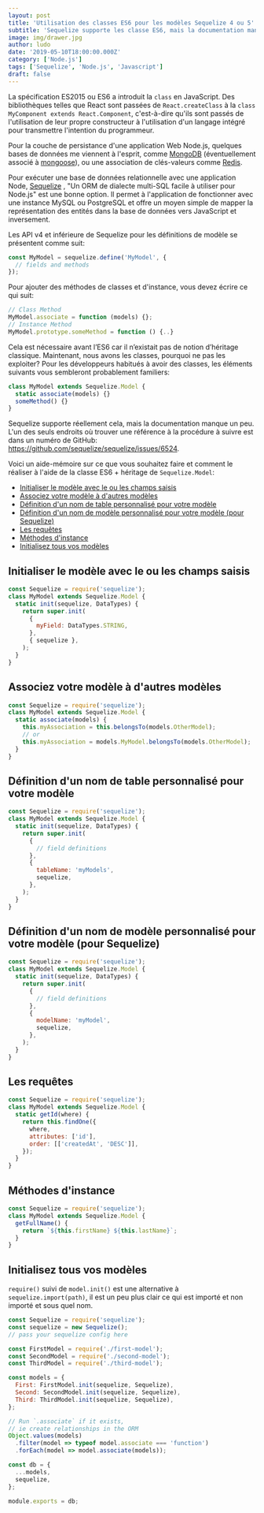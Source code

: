 ```yaml
---
layout: post
title: 'Utilisation des classes ES6 pour les modèles Sequelize 4 ou 5'
subtitle: 'Sequelize supporte les classe ES6, mais la documentation manque un peu.'
image: img/drawer.jpg
author: ludo
date: '2019-05-10T18:00:00.000Z'
category: ['Node.js']
tags: ['Sequelize', 'Node.js', 'Javascript']
draft: false
---
```


La spécification ES2015 ou ES6 a introduit la `class` en JavaScript. Des bibliothèques telles que React sont passées de `React.createClass` à la `class MyComponent extends React.Component`, c'est-à-dire qu'ils sont passés de l'utilisation de leur propre constructeur à l'utilisation d'un langage intégré pour transmettre l'intention du programmeur.

Pour la couche de persistance d'une application Web Node.js, quelques bases de données me viennent à l'esprit, comme [MongoDB](https://www.mongodb.com/) (éventuellement associé à [mongoose](https://mongoosejs.com/)), ou une association de clés-valeurs comme [Redis](https://redis.io/).

Pour exécuter une base de données relationnelle avec une application Node, [Sequelize](http://docs.sequelizejs.com/) , "Un ORM de dialecte multi-SQL facile à utiliser pour Node.js" est une bonne option. Il permet à l'application de fonctionner avec une instance MySQL ou PostgreSQL et offre un moyen simple de mapper la représentation des entités dans la base de données vers JavaScript et inversement.

Les API v4 et inférieure de Sequelize pour les définitions de modèle se présentent comme suit:

```js
const MyModel = sequelize.define('MyModel', {
  // fields and methods
});
```

Pour ajouter des méthodes de classes et d'instance, vous devez écrire ce qui suit:

```js
// Class Method
MyModel.associate = function (models) {};
// Instance Method
MyModel.prototype.someMethod = function () {..}
```

Cela est nécessaire avant l’ES6 car il n’existait pas de notion d’héritage classique. Maintenant, nous avons les classes, pourquoi ne pas les exploiter? Pour les développeurs habitués à avoir des classes, les éléments suivants vous sembleront probablement familiers:

```js
class MyModel extends Sequelize.Model {
  static associate(models) {}
  someMethod() {}
}
```

Sequelize supporte réellement cela, mais la documentation manque un peu. L'un des seuls endroits où trouver une référence à la procédure à suivre est dans un numéro de GitHub: https://github.com/sequelize/sequelize/issues/6524.

Voici un aide-mémoire sur ce que vous souhaitez faire et comment le réaliser à l'aide de la classe ES6 + héritage de `Sequelize.Model`:

<a name="toc"></a>

- [Initialiser le modèle avec le ou les champs saisis](#typed-fields)
- [Associez votre modèle à d'autres modèles](#associations)
- [Définition d'un nom de table personnalisé pour votre modèle](#customer-table-name)
- [Définition d'un nom de modèle personnalisé pour votre modèle (pour Sequelize)](#custom-model-name)
- [Les requêtes](#queries)
- [Méthodes d'instance](#instance-methods)
- [Initialisez tous vos modèles](#initialize-all)

<a name="typed-fields"></a>

## Initialiser le modèle avec le ou les champs saisis

```js
const Sequelize = require('sequelize');
class MyModel extends Sequelize.Model {
  static init(sequelize, DataTypes) {
    return super.init(
      {
        myField: DataTypes.STRING,
      },
      { sequelize },
    );
  }
}
```

<a name="associations"></a>

## Associez votre modèle à d'autres modèles

```js
const Sequelize = require('sequelize');
class MyModel extends Sequelize.Model {
  static associate(models) {
    this.myAssociation = this.belongsTo(models.OtherModel);
    // or
    this.myAssociation = models.MyModel.belongsTo(models.OtherModel);
  }
}
```

<a name="customer-table-name"></a>

## Définition d'un nom de table personnalisé pour votre modèle

```js
const Sequelize = require('sequelize');
class MyModel extends Sequelize.Model {
  static init(sequelize, DataTypes) {
    return super.init(
      {
        // field definitions
      },
      {
        tableName: 'myModels',
        sequelize,
      },
    );
  }
}
```

<a name="custom-model-name"></a>

## Définition d'un nom de modèle personnalisé pour votre modèle (pour Sequelize)

```js
const Sequelize = require('sequelize');
class MyModel extends Sequelize.Model {
  static init(sequelize, DataTypes) {
    return super.init(
      {
        // field definitions
      },
      {
        modelName: 'myModel',
        sequelize,
      },
    );
  }
}
```

<a name="queries"></a>

## Les requêtes

```js
const Sequelize = require('sequelize');
class MyModel extends Sequelize.Model {
  static getId(where) {
    return this.findOne({
      where,
      attributes: ['id'],
      order: [['createdAt', 'DESC']],
    });
  }
}
```

<a name="instance-methods"></a>

## Méthodes d'instance

```js
const Sequelize = require('sequelize');
class MyModel extends Sequelize.Model {
  getFullName() {
    return `${this.firstName} ${this.lastName}`;
  }
}
```

<a name="initialize-all"></a>

## Initialisez tous vos modèles

`require()` suivi de `model.init()` est une alternative à `sequelize.import(path)`, il est un peu plus clair ce qui est importé et non importé et sous quel nom.

```js
const Sequelize = require('sequelize');
const sequelize = new Sequelize();
// pass your sequelize config here

const FirstModel = require('./first-model');
const SecondModel = require('./second-model');
const ThirdModel = require('./third-model');

const models = {
  First: FirstModel.init(sequelize, Sequelize),
  Second: SecondModel.init(sequelize, Sequelize),
  Third: ThirdModel.init(sequelize, Sequelize),
};

// Run `.associate` if it exists,
// ie create relationships in the ORM
Object.values(models)
  .filter(model => typeof model.associate === 'function')
  .forEach(model => model.associate(models));

const db = {
  ...models,
  sequelize,
};

module.exports = db;
```
